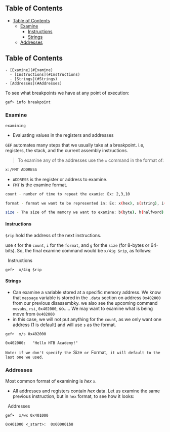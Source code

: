 ## Table of Contents

  - [Table of Contents](#Table\of\Contents)
    - [Examine](#Examine)
      - [Instructions](#Instructions)
      - [Strings](#Strings)
    - [Addresses](#Addresses)

## Table of Contents

    - [Examine](#Examine)
      - [Instructions](#Instructions)
      - [Strings](#Strings)
    - [Addresses](#Addresses)


To see what breakpoints we have at any point of execution:
```bash
gef> info breakpoint
```


### Examine
	examining
- Evaluating values in the registers and addresses


`GEF` automates many steps that we usually take at a breakpoint. i.e, registers, the stack, and the current assembly instructions.

> To examine any of the addresses use the `x` command in the format of:
```bash
x:/FMT ADDRESS
```
- `ADDRESS` is the register or address to examine. 
- `FMT` is the examine format.
```bash
count - number of time to repeat the examie: Ex: 2,3,10

format - format we want to be represented in: Ex: x(hex), s(string), i(instruction)

size - The size of the memory we want to examine: b(byte), h(halfword), w(word), g(giant, 8 bytes)
```

#### Instructions
`$rip` hold the address of the next instructions.

use `4` for the `count`, `i` for the `format`, and `g` for the `size` (for 8-bytes or 64-bits). So, the final examine command would be `x/4ig $rip`, as follows:

  Instructions

```shell-session
gef➤  x/4ig $rip
```


#### Strings
- Can examine a variable stored at a specific memory address. We know that `message` variable is stored in the `.data` section on address `0x402000` from our previous disassembky. we also see the upcoming command `movabs`, `rsi`, `0x402000`, so..... We may want to examine what is being move from `0x402000`
- in this case, we will not put anything for the `count`, as we only want one address (1 is default) and will use `s` as the format.

```shell-session
gef➤  x/s 0x402000

0x402000:	"Hello HTB Academy!"
```
`Note: if we don't specify the `Size` or `Format`, it will default to the last one we used.`


### Addresses
Most common format of examining is *hex* `x`.
- All addresses and registers contain *hex* data.
Let us examine the same previous instruction, but in `hex` format, to see how it looks:

  Addresses

```shell-session
gef➤  x/wx 0x401000

0x401000 <_start>:	0x000001b8
```




